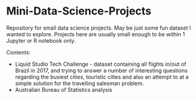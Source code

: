 # Mini-Data-Science-Projects
Repository for small data science projects. May be just some fun dataset I wanted to explore. Projects here are usually small enough to be within 1 Jupyter or R notebook only.

Contents:
- Liquid Studio Tech Challenge - dataset containing all flights in/out of Brazil in 2017, and trying to answer a number of interesting questions regarding the busiest cities, touristic cities and also an attempt to at a simple solution for the travelling salesman problem.
- Australian Bureau of Statistics analysis
